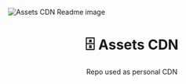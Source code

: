 ![Assets CDN Readme image](https://i.ibb.co/CBPYWB5/Assets-Cdn-readme.png)

<h1 align="center">🗄 Assets CDN</h1>
<p align="center">Repo used as personal CDN</p>
